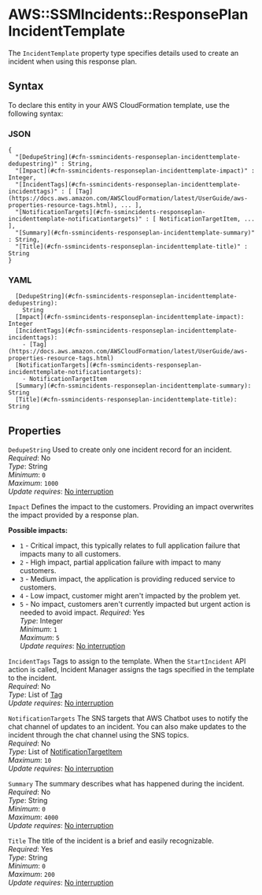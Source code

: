 # AWS::SSMIncidents::ResponsePlan IncidentTemplate<a name="aws-properties-ssmincidents-responseplan-incidenttemplate"></a>

The `IncidentTemplate` property type specifies details used to create an incident when using this response plan\.

## Syntax<a name="aws-properties-ssmincidents-responseplan-incidenttemplate-syntax"></a>

To declare this entity in your AWS CloudFormation template, use the following syntax:

### JSON<a name="aws-properties-ssmincidents-responseplan-incidenttemplate-syntax.json"></a>

```
{
  "[DedupeString](#cfn-ssmincidents-responseplan-incidenttemplate-dedupestring)" : String,
  "[Impact](#cfn-ssmincidents-responseplan-incidenttemplate-impact)" : Integer,
  "[IncidentTags](#cfn-ssmincidents-responseplan-incidenttemplate-incidenttags)" : [ [Tag](https://docs.aws.amazon.com/AWSCloudFormation/latest/UserGuide/aws-properties-resource-tags.html), ... ],
  "[NotificationTargets](#cfn-ssmincidents-responseplan-incidenttemplate-notificationtargets)" : [ NotificationTargetItem, ... ],
  "[Summary](#cfn-ssmincidents-responseplan-incidenttemplate-summary)" : String,
  "[Title](#cfn-ssmincidents-responseplan-incidenttemplate-title)" : String
}
```

### YAML<a name="aws-properties-ssmincidents-responseplan-incidenttemplate-syntax.yaml"></a>

```
  [DedupeString](#cfn-ssmincidents-responseplan-incidenttemplate-dedupestring): 
    String
  [Impact](#cfn-ssmincidents-responseplan-incidenttemplate-impact): Integer
  [IncidentTags](#cfn-ssmincidents-responseplan-incidenttemplate-incidenttags): 
    - [Tag](https://docs.aws.amazon.com/AWSCloudFormation/latest/UserGuide/aws-properties-resource-tags.html)
  [NotificationTargets](#cfn-ssmincidents-responseplan-incidenttemplate-notificationtargets): 
    - NotificationTargetItem
  [Summary](#cfn-ssmincidents-responseplan-incidenttemplate-summary): String
  [Title](#cfn-ssmincidents-responseplan-incidenttemplate-title): String
```

## Properties<a name="aws-properties-ssmincidents-responseplan-incidenttemplate-properties"></a>

`DedupeString`  <a name="cfn-ssmincidents-responseplan-incidenttemplate-dedupestring"></a>
Used to create only one incident record for an incident\.  
*Required*: No  
*Type*: String  
*Minimum*: `0`  
*Maximum*: `1000`  
*Update requires*: [No interruption](https://docs.aws.amazon.com/AWSCloudFormation/latest/UserGuide/using-cfn-updating-stacks-update-behaviors.html#update-no-interrupt)

`Impact`  <a name="cfn-ssmincidents-responseplan-incidenttemplate-impact"></a>
Defines the impact to the customers\. Providing an impact overwrites the impact provided by a response plan\.  

**Possible impacts:**
+ `1` \- Critical impact, this typically relates to full application failure that impacts many to all customers\. 
+ `2` \- High impact, partial application failure with impact to many customers\.
+ `3` \- Medium impact, the application is providing reduced service to customers\.
+ `4` \- Low impact, customer might aren't impacted by the problem yet\.
+ `5` \- No impact, customers aren't currently impacted but urgent action is needed to avoid impact\.
*Required*: Yes  
*Type*: Integer  
*Minimum*: `1`  
*Maximum*: `5`  
*Update requires*: [No interruption](https://docs.aws.amazon.com/AWSCloudFormation/latest/UserGuide/using-cfn-updating-stacks-update-behaviors.html#update-no-interrupt)

`IncidentTags`  <a name="cfn-ssmincidents-responseplan-incidenttemplate-incidenttags"></a>
Tags to assign to the template\. When the `StartIncident` API action is called, Incident Manager assigns the tags specified in the template to the incident\.  
*Required*: No  
*Type*: List of [Tag](https://docs.aws.amazon.com/AWSCloudFormation/latest/UserGuide/aws-properties-resource-tags.html)  
*Update requires*: [No interruption](https://docs.aws.amazon.com/AWSCloudFormation/latest/UserGuide/using-cfn-updating-stacks-update-behaviors.html#update-no-interrupt)

`NotificationTargets`  <a name="cfn-ssmincidents-responseplan-incidenttemplate-notificationtargets"></a>
The SNS targets that AWS Chatbot uses to notify the chat channel of updates to an incident\. You can also make updates to the incident through the chat channel using the SNS topics\.  
*Required*: No  
*Type*: List of [NotificationTargetItem](aws-properties-ssmincidents-responseplan-notificationtargetitem.md)  
*Maximum*: `10`  
*Update requires*: [No interruption](https://docs.aws.amazon.com/AWSCloudFormation/latest/UserGuide/using-cfn-updating-stacks-update-behaviors.html#update-no-interrupt)

`Summary`  <a name="cfn-ssmincidents-responseplan-incidenttemplate-summary"></a>
The summary describes what has happened during the incident\.  
*Required*: No  
*Type*: String  
*Minimum*: `0`  
*Maximum*: `4000`  
*Update requires*: [No interruption](https://docs.aws.amazon.com/AWSCloudFormation/latest/UserGuide/using-cfn-updating-stacks-update-behaviors.html#update-no-interrupt)

`Title`  <a name="cfn-ssmincidents-responseplan-incidenttemplate-title"></a>
The title of the incident is a brief and easily recognizable\.  
*Required*: Yes  
*Type*: String  
*Minimum*: `0`  
*Maximum*: `200`  
*Update requires*: [No interruption](https://docs.aws.amazon.com/AWSCloudFormation/latest/UserGuide/using-cfn-updating-stacks-update-behaviors.html#update-no-interrupt)